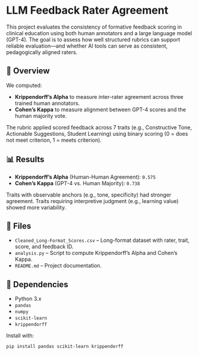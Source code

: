 # LLM Feedback Rater Agreement

This project evaluates the consistency of formative feedback scoring in clinical education using both human annotators and a large language model (GPT-4). The goal is to assess how well structured rubrics can support reliable evaluation—and whether AI tools can serve as consistent, pedagogically aligned raters.

## 📝 Overview

We computed:
- **Krippendorff’s Alpha** to measure inter-rater agreement across three trained human annotators.
- **Cohen’s Kappa** to measure alignment between GPT-4 scores and the human majority vote.

The rubric applied scored feedback across 7 traits (e.g., Constructive Tone, Actionable Suggestions, Student Learning) using binary scoring (0 = does not meet criterion, 1 = meets criterion).

## 📊 Results

- **Krippendorff’s Alpha** (Human-Human Agreement): `0.575`
- **Cohen’s Kappa** (GPT-4 vs. Human Majority): `0.738`

Traits with observable anchors (e.g., tone, specificity) had stronger agreement. Traits requiring interpretive judgment (e.g., learning value) showed more variability.

## 📁 Files

- `Cleaned_Long-Format_Scores.csv` – Long-format dataset with rater, trait, score, and feedback ID.
- `analysis.py` – Script to compute Krippendorff’s Alpha and Cohen’s Kappa.
- `README.md` – Project documentation.

## 🔧 Dependencies

- Python 3.x
- `pandas`
- `numpy`
- `scikit-learn`
- `krippendorff`

Install with:

```bash
pip install pandas scikit-learn krippendorff
